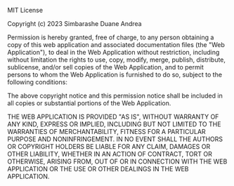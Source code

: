 MIT License

Copyright (c) 2023 Simbarashe Duane Andrea

Permission is hereby granted, free of charge, to any person obtaining a copy
of this web application and associated documentation files (the "Web Application"), to deal
in the Web Application without restriction, including without limitation the rights
to use, copy, modify, merge, publish, distribute, sublicense, and/or sell
copies of the Web Application, and to permit persons to whom the Web Application is
furnished to do so, subject to the following conditions:

The above copyright notice and this permission notice shall be included in all
copies or substantial portions of the Web Application.

THE WEB APPLICATION IS PROVIDED "AS IS", WITHOUT WARRANTY OF ANY KIND, EXPRESS OR
IMPLIED, INCLUDING BUT NOT LIMITED TO THE WARRANTIES OF MERCHANTABILITY,
FITNESS FOR A PARTICULAR PURPOSE AND NONINFRINGEMENT. IN NO EVENT SHALL THE
AUTHORS OR COPYRIGHT HOLDERS BE LIABLE FOR ANY CLAIM, DAMAGES OR OTHER
LIABILITY, WHETHER IN AN ACTION OF CONTRACT, TORT OR OTHERWISE, ARISING FROM,
OUT OF OR IN CONNECTION WITH THE WEB APPLICATION OR THE USE OR OTHER DEALINGS IN THE
WEB APPLICATION.